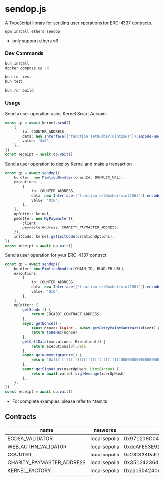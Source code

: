 # sendop.js

A TypeScript library for sending user operations for ERC-4337 contracts.

```
npm install ethers sendop
```

- only support ethers v6

### Dev Commands

```sh
bun install
docker compose up -d

bun run test
bun test

bun run build
```

### Usage

Send a user operation using Kernel Smart Account

```ts
const op = await kernel.send([
    {
        to: COUNTER_ADDRESS,
        data: new Interface(['function setNumber(uint256)']).encodeFunctionData('setNumber', [number]),
        value: '0x0',
    },
])
const receipt = await op.wait()
```

Send a user operation to deploy Kernel and make a transaction

```ts
const op = await sendop({
    bundler: new PimlicoBundler(chainId, BUNDLER_URL),
    executions: [
        {
            to: COUNTER_ADDRESS,
            data: new Interface(['function setNumber(uint256)']).encodeFunctionData('setNumber', [number]),
            value: '0x0',
        },
    ],
    opGetter: kernel,
    pmGetter: new MyPaymaster({
        client,
        paymasterAddress: CHARITY_PAYMASTER_ADDRESS,
    }),
    initCode: kernel.getInitCode(creationOptions),
})
const receipt = await op.wait()
```


Send a user operation for your ERC-4337 contract
```ts
const op = await sendop({
    bundler: new PimlicoBundler(CHAIN_ID, BUNDLER_URL),
    executions: [
        {
            to: COUNTER_ADDRESS,
            data: new Interface(['function setNumber(uint256)']).encodeFunctionData('setNumber', [number]),
            value: '0x0',
        },
    ],
    opGetter: {
        getSender() {
            return ERC4337_CONTRACT_ADDRESS
        },
        async getNonce() {
            const nonce: bigint = await getEntryPointContract(client).getNonce(ERC4337_CONTRACT_ADDRESS, 0)
            return toBeHex(nonce)
        },
        getCallData(executions: Execution[]) {
            return executions[0].data
        },
        async getDummySignature() {
            return '0xfffffffffffffffffffffffffffffff0000000000000000000000000000000007aaaaaaaaaaaaaaaaaaaaaaaaaaaaaaaaaaaaaaaaaaaaaaaaaaaaaaaaaaaaaaa1c'
        },
        async getSignature(userOpHash: Uint8Array) {
            return await wallet.signMessage(userOpHash)
        },
    },
})
const receipt = await op.wait()
```

- For complete examples, please refer to *.test.ts

## Contracts

| name                      | networks      | address                                    |
| ------------------------- | ------------- | ------------------------------------------ |
| ECDSA_VALIDATOR           | local,sepolia | 0x971208C0409CFB2fD44C64E6158cf3335abb4476 |
| WEB_AUTHN_VALIDATOR       | local,sepolia | 0xdeAFE53E9117379a72c242E35db94De14570f970 |
| COUNTER                   | local,sepolia | 0x28Df249aF7555EB3D252Ebd6BFDb830f1dD4B790 |
| CHARITY_PAYMASTER_ADDRESS | local,sepolia | 0x35124236d1a7210B43Cb46897Bc957dEFb42c777 |
| KERNEL_FACTORY            | local,sepolia | 0xaac5D4240AF87249B3f71BC8E4A2cae074A3E419 |
